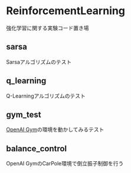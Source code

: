 # ReinforcementLearning
強化学習に関する実験コード置き場

## sarsa
Sarsaアルゴリズムのテスト

## q_learning
Q-Learningアルゴリズムのテスト

## gym_test
[OpenAI Gym](https://gym.openai.com)の環境を動かしてみるテスト

## balance_control
OpenAI GymのCarPole環境で倒立振子制御を行う
